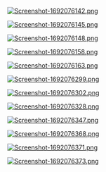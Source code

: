 [![Screenshot-1692076142.png](https://i.postimg.cc/hG26BzgV/Screenshot-1692076142.png)](https://postimg.cc/3yDnjwkw)

[![Screenshot-1692076145.png](https://i.postimg.cc/W1nfGFdx/Screenshot-1692076145.png)](https://postimg.cc/gxxDd0qK)

[![Screenshot-1692076148.png](https://i.postimg.cc/k4kjJWHR/Screenshot-1692076148.png)](https://postimg.cc/BLB5NP4J)

[![Screenshot-1692076158.png](https://i.postimg.cc/CxFcxhc7/Screenshot-1692076158.png)](https://postimg.cc/8j0RySQf)

[![Screenshot-1692076163.png](https://i.postimg.cc/2S22qsJD/Screenshot-1692076163.png)](https://postimg.cc/MnfyNFqP)

[![Screenshot-1692076299.png](https://i.postimg.cc/hGvMVCW7/Screenshot-1692076299.png)](https://postimg.cc/t10hjNgX)

[![Screenshot-1692076302.png](https://i.postimg.cc/4dh5Sm3f/Screenshot-1692076302.png)](https://postimg.cc/R64K3Cfy)

[![Screenshot-1692076328.png](https://i.postimg.cc/KjDt6Lh2/Screenshot-1692076328.png)](https://postimg.cc/XBXZFrvH)

[![Screenshot-1692076347.png](https://i.postimg.cc/dQr6RkXn/Screenshot-1692076347.png)](https://postimg.cc/dDQGw1JT)

[![Screenshot-1692076368.png](https://i.postimg.cc/HL8XpF13/Screenshot-1692076368.png)](https://postimg.cc/sByvm6XZ)

[![Screenshot-1692076371.png](https://i.postimg.cc/prRFJTh1/Screenshot-1692076371.png)](https://postimg.cc/bDVrzqRQ)

[![Screenshot-1692076373.png](https://i.postimg.cc/FKSktc0B/Screenshot-1692076373.png)](https://postimg.cc/hJStTXyL)
